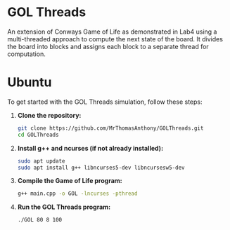 # GOL Threads
An extension of Conways Game of Life as demonstrated in Lab4 using a multi-threaded approach to compute the next state of the board. It divides the board into blocks and assigns each block to a separate thread for computation.

# Ubuntu

To get started with the GOL Threads simulation, follow these steps:
1. **Clone the repository:**
   ```bash
   git clone https://github.com/MrThomasAnthony/GOLThreads.git
   cd GOLThreads

2. **Install g++ and ncurses (if not already installed):**

   ```bash
   sudo apt update
   sudo apt install g++ libncurses5-dev libncursesw5-dev

3. **Compile the Game of Life program:**
    ```bash
    g++ main.cpp -o GOL -lncurses -pthread

4. **Run the GOL Threads program:**
    ```bash
    ./GOL 80 8 100
